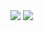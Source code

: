 <!-- <h1>Binar Owner</h1>

  <table>
  <tr>
    <td valign="top"><img width="417" alt="Screenshot 2023-11-01 at 3 23 49 PM" src="https://github.com/amarleku/amarleku/assets/15661025/058f28d1-24c7-41b9-8f42-c475988ad1ea"></td>
  </td>
  </tr>
</table> -->
<div>
    <img align=top src="https://github-readme-stats.vercel.app/api/top-langs/?username=amarleku&layout=compact&show_icons=true&title_color=ffffff&icon_color=34abeb&text_color=daf7dc&bg_color=151515"/>
    <img align=top src="https://github-readme-stats.vercel.app/api?username=amarleku&show_icons=true&title_color=ffffff&icon_color=34abeb&text_color=daf7dc&bg_color=151515"/>
<div>
